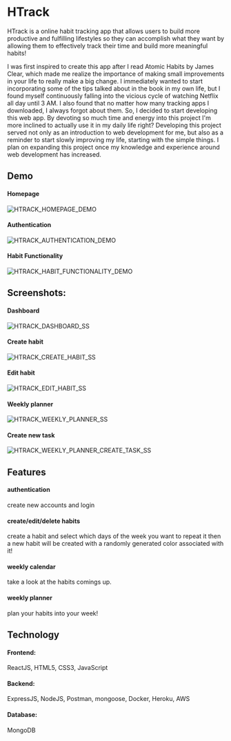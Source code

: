 # HTrack
HTrack is a online habit tracking app that allows users to build more productive and fulfilling lifestyles so they can accomplish what they want by allowing them to effectively track their time and build more meaningful habits! 

I was first inspired to create this app after I read Atomic Habits by James Clear, which made me realize the importance of making small improvements in your life to really make a big change. I immediately wanted to start incorporating some of the tips talked about in the book in my own life, but I found myself continuously falling into the vicious cycle of watching Netflix all day until 3 AM. I also found that no matter how many tracking apps I downloaded, I always forgot about them. So, I decided to start developing this web app. By devoting so much time and energy into this project I'm more inclined to actually use it in my daily life right? 
Developing this project served not only as an introduction to web development for me, but also as a reminder to start slowly improving my life, starting with the simple things. I plan on expanding this project once my knowledge and experience around web development has increased.

## Demo
#### Homepage
![HTRACK_HOMEPAGE_DEMO](https://user-images.githubusercontent.com/11303631/126930427-d7e4fba5-976e-4980-9cae-11d55fc7769c.gif)

#### Authentication
![HTRACK_AUTHENTICATION_DEMO](https://user-images.githubusercontent.com/11303631/127429751-a54dc4c5-340b-4048-befb-26b72677d89d.gif)

#### Habit Functionality
![HTRACK_HABIT_FUNCTIONALITY_DEMO](https://user-images.githubusercontent.com/11303631/127583028-0c38a303-931b-4d55-b962-5bede300a8f8.gif)

## Screenshots:
#### Dashboard
![HTRACK_DASHBOARD_SS](https://user-images.githubusercontent.com/11303631/127592619-9796a949-42ed-431f-a2a4-3b9250473046.PNG)
#### Create habit
![HTRACK_CREATE_HABIT_SS](https://user-images.githubusercontent.com/11303631/127592621-96d991db-5156-45b8-9d01-eb53d58db252.PNG)
#### Edit habit
![HTRACK_EDIT_HABIT_SS](https://user-images.githubusercontent.com/11303631/127592622-32ffa49f-f441-433f-bdda-c9f8840044e3.PNG)
#### Weekly planner
![HTRACK_WEEKLY_PLANNER_SS](https://user-images.githubusercontent.com/11303631/127756753-33ff8fc9-70f4-4566-b964-544eac62f1f1.png)
#### Create new task
![HTRACK_WEEKLY_PLANNER_CREATE_TASK_SS](https://user-images.githubusercontent.com/11303631/127756764-e915504d-cd03-4c33-b7fb-afe841739f75.png)

## Features
#### authentication
create new accounts and login

#### create/edit/delete habits
create a habit and select which days of the week you want to repeat it then a new habit will be created with a randomly generated color associated with it!

#### weekly calendar
take a look at the habits comings up.

#### weekly planner
plan your habits into your week!

## Technology
#### Frontend:
ReactJS, HTML5, CSS3, JavaScript

#### Backend:
ExpressJS, NodeJS, Postman, mongoose, Docker, Heroku, AWS

#### Database:
MongoDB
